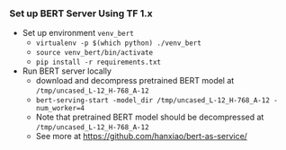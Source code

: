 ### Set up BERT Server Using TF 1.x

- Set up environment `venv_bert`
    - `virtualenv -p $(which python) ./venv_bert`
    - `source venv_bert/bin/activate`
    - `pip install -r requirements.txt`
- Run BERT server locally
    - download and decompress pretrained BERT model at `/tmp/uncased_L-12_H-768_A-12`
    - `bert-serving-start -model_dir /tmp/uncased_L-12_H-768_A-12 -num_worker=4`
    - Note that pretrained BERT model should be decompressed at `/tmp/uncased_L-12_H-768_A-12`
    - See more at https://github.com/hanxiao/bert-as-service/